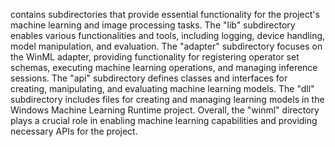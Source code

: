 contains subdirectories that provide essential functionality for the project's machine learning and image processing tasks. The "lib" subdirectory enables various functionalities and tools, including logging, device handling, model manipulation, and evaluation. The "adapter" subdirectory focuses on the WinML adapter, providing functionality for registering operator set schemas, executing machine learning operations, and managing inference sessions. The "api" subdirectory defines classes and interfaces for creating, manipulating, and evaluating machine learning models. The "dll" subdirectory includes files for creating and managing learning models in the Windows Machine Learning Runtime project. Overall, the "winml" directory plays a crucial role in enabling machine learning capabilities and providing necessary APIs for the project.